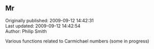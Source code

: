 ## Mr  
Originally published: 2009-09-12 14:42:31  
Last updated: 2009-09-12 14:42:54  
Author: Philip Smith  
  
Various functions related to Carmichael numbers (some in progress)
